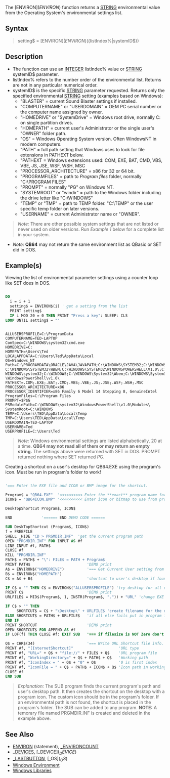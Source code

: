 The [ENVIRON$](ENVIRON$) function returns a [STRING](STRING) environmental value from the Operating System's environmental settings list.

## Syntax
 
> setting$ = [ENVIRON$](ENVIRON$)({listIndex%|systemID$})

## Description

* The function can use an [INTEGER](INTEGER) listIndex% value or [STRING](STRING) systemID$ parameter.
* listIndex% refers to the number order of the environmental list. Returns are not in any particular numerical order.
* systemID$ is the specific [STRING](STRING) parameter requested. Returns only the specified environmental [STRING](STRING) setting (examples based on Windows):
  * "BLASTER" = current Sound Blaster settings if installed.
  * "COMPUTERNAME" or "USERDOMAIN" = OEM PC serial number or the computer name assigned by owner.
  * "HOMEDRIVE" or "SystemDrive" = Windows root drive, normally C: on single partition drives.
  * "HOMEPATH" = current user's Administrator or the single user's "OWNER" folder path.
  * "OS" = Windows Operating System version. Often WindowsNT in modern computers.
  * "PATH" = full path setting that Windows uses to look for file extensions in PATHEXT below.
  * "PATHEXT = Windows extensions used:  COM, EXE, BAT, CMD, VBS, VBE, JS, JSE, WSF, WSH, MSC
  * "PROCESSOR_ARCHITECTURE" = x86 for 32 or 64 bit.
  * "PROGRAMFILES" = path to *Program files* folder, normally "C:\PROGRAM FILES"
  * "PROMPT" = normally "$P$G" on Windows NT.
  * "SYSTEMROOT" or "windir" = path to the Windows folder including the drive letter like "C:\WINDOWS"
  * "TEMP" or "TMP" = path to TEMP folder. "C:\TEMP" or the user specific temp folder on later versions.
  * "USERNAME" = current Administrator name or "OWNER".
>  *Note:* There are other possible system settings that are not listed or never used on older versions. Run *Example 1* below for a complete list in your system.
* *Note:* **QB64** may not return the same environment list as QBasic or SET did in DOS.

## Example(s)

Viewing the list of environmental parameter settings using a counter loop like SET does in DOS.

```vb

DO
  i = i + 1
  setting$ = ENVIRON$(i) ' get a setting from the list
  PRINT setting$
  IF i MOD 20 = 0 THEN PRINT "Press a key": SLEEP: CLS
LOOP UNTIL setting$ = ""

```

```text

ALLUSERSPROFILE=C:\ProgramData
COMPUTERNAME=TED-LAPTOP
ComSpec=C:\WINDOWS\system32\cmd.exe
HOMEDRIVE=C:
HOMEPATH=\Users\Ted
LOCALAPPDATA=C:\Users\Ted\AppData\Local
OS=Windows_NT
Path=C:\PROGRAMDATA\ORACLE\JAVA\JAVAPATH;C:\WINDOWS\SYSTEM32;C:\WINDOWS;
C:\WINDOWS\SYSTEM32\WBEM;C:\WINDOWS\SYSTEM32\WINDOWSPOWERSHELL\V1.0\;C:\
WINDOWS\system32;C:\WINDOWS;C:\WINDOWS\System32\Wbem;C:\WINDOWS\System32
\WindowsPowerShell\v1.0\
PATHEXT=.COM;.EXE;.BAT;.CMD;.VBS;.VBE;.JS;.JSE;.WSF;.WSH;.MSC
PROCESSOR_ARCHITECTURE=x86
PROCESSOR_IDENTIFIER=x86 Family 6 Model 14 Stepping 8, GenuineIntel
ProgramFiles=C:\Program Files
PROMPT=$P$G
PSModulePath=C:\WINDOWS\system32\WindowsPowerShell\v1.0\Modules\
SystemRoot=C:\WINDOWS
TEMP=C:\Users\TED\AppData\Local\Temp
TMP=C:\Users\TED\AppData\Local\Temp
USERDOMAIN=TED-LAPTOP
USERNAME=Ted
USERPROFILE=C:\Users\Ted

```

> *Note:* Windows environmental settings are listed alphabetically, 20 at a time. **QB64 may not read all of them or may return an empty string.** The settings above were returned with SET in DOS. PROMPT returned nothing where SET returned $P$G. 

Creating a shortcut on a user's desktop for QB64.EXE using the program's icon. Must be run in program's folder to work!

```vb

'=== Enter the EXE file and ICON or BMP image for the shortcut.

Program$ = "QB64.EXE"  '<<<<<<<<<< Enter the **exact** program name for shortcut
ICON$ = "QB64ICON.BMP" '<<<<<<<<<< Enter icon or bitmap to use from program's folder

DeskTopShortcut Program$, ICON$

END             '====== END DEMO CODE ======

SUB DeskTopShortcut (Program$, ICON$)
f = FREEFILE
SHELL _HIDE "CD > PRGMDIR.INF"  'get the current program path
OPEN "PRGMDIR.INF" FOR INPUT AS #f
LINE INPUT #f, PATH$
CLOSE #f
KILL "PRGMDIR.INF"
PATH$ = PATH$ + "\": FILE$ = PATH + Program$
PRINT PATH$                         'DEMO print
A$ = ENVIRON$("HOMEDRIVE")          '=== Get Current User setting from Environment.
B$ = ENVIRON$("HOMEPATH")
C$ = A$ + B$                        'shortcut to user's desktop if found

IF C$ = "" THEN C$ = ENVIRON$("ALLUSERSPROFILE") 'try desktop for all users
PRINT C$                            'DEMO print
URLFILE$ = MID$(Program$, 1, INSTR(Program$, ".")) + "URL" 'change EXE to URL

IF C$ > "" THEN  
     SHORTCUT$ = C$ + "\Desktop\" + URLFILE$ 'create filename for the desktop
ELSE SHORTCUT$ = PATH$ + URLFILE$   'if all else fails put in program folder
END IF
PRINT SHORTCUT                      'DEMO print
OPEN SHORTCUT$ FOR APPEND AS #f
IF LOF(f) THEN CLOSE #f: EXIT SUB   '=== if filesize is NOT Zero don't overwrite!

Q$ = CHR$(34)                       '=== Write URL Shortcut file info.
PRINT #f, "[InternetShortcut]"                    'URL type
PRINT #f, "URL=" + Q$ + "file://" + FILE$ + Q$    'URL program file
PRINT #f, "WorkingDirectory=" + Q$ + PATH$ + Q$   'Working path
PRINT #f, "IconIndex = " + Q$ + "0" + Q$          '0 is first index
PRINT #f, "IconFile = " + Q$ + PATH$ + ICON$ + Q$ 'Icon path in working folder
CLOSE #f
END SUB 

```

> *Explanation:* The SUB program finds the current program's path and user's desktop path. It then creates the shortcut on the desktop with a program icon. The custom icon should be in the program's folder. If an environmental path is not found, the shortcut is placed in the program's folder. The SUB can be added to any program. 
> **NOTE:** A temorary file named PRGMDIR.INF is created and deleted in the example above.

## See Also
 
* [ENVIRON](ENVIRON) (statement), [_ENVIRONCOUNT](_ENVIRONCOUNT)
* [_DEVICES](_DEVICES), [_DEVICE$](_DEVICE$)
* [_LASTBUTTON](_LASTBUTTON), [_OS$](_OS$)
* [Windows Environment](Windows-Environment)
* [Windows Libraries](Windows-Libraries)
